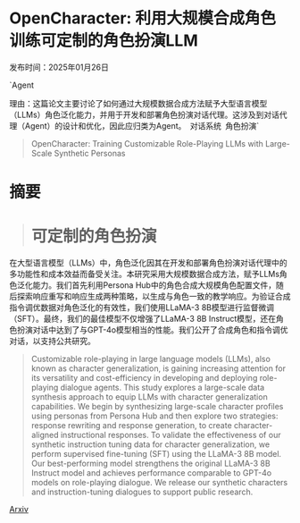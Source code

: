 # OpenCharacter: 利用大规模合成角色训练可定制的角色扮演LLM

发布时间：2025年01月26日

`Agent

理由：这篇论文主要讨论了如何通过大规模数据合成方法赋予大型语言模型（LLMs）角色泛化能力，并用于开发和部署角色扮演对话代理。这涉及到对话代理（Agent）的设计和优化，因此应归类为Agent。` `对话系统` `角色扮演`

> OpenCharacter: Training Customizable Role-Playing LLMs with Large-Scale Synthetic Personas

# 摘要

> # 可定制的角色扮演
在大型语言模型（LLMs）中，角色泛化因其在开发和部署角色扮演对话代理中的多功能性和成本效益而备受关注。本研究采用大规模数据合成方法，赋予LLMs角色泛化能力。我们首先利用Persona Hub中的角色合成大规模角色配置文件，随后探索响应重写和响应生成两种策略，以生成与角色一致的教学响应。为验证合成指令调优数据对角色泛化的有效性，我们使用LLaMA-3 8B模型进行监督微调（SFT）。最终，我们的最佳模型不仅增强了LLaMA-3 8B Instruct模型，还在角色扮演对话中达到了与GPT-4o模型相当的性能。我们公开了合成角色和指令调优对话，以支持公共研究。

> Customizable role-playing in large language models (LLMs), also known as character generalization, is gaining increasing attention for its versatility and cost-efficiency in developing and deploying role-playing dialogue agents. This study explores a large-scale data synthesis approach to equip LLMs with character generalization capabilities. We begin by synthesizing large-scale character profiles using personas from Persona Hub and then explore two strategies: response rewriting and response generation, to create character-aligned instructional responses. To validate the effectiveness of our synthetic instruction tuning data for character generalization, we perform supervised fine-tuning (SFT) using the LLaMA-3 8B model. Our best-performing model strengthens the original LLaMA-3 8B Instruct model and achieves performance comparable to GPT-4o models on role-playing dialogue. We release our synthetic characters and instruction-tuning dialogues to support public research.

[Arxiv](https://arxiv.org/abs/2501.15427)